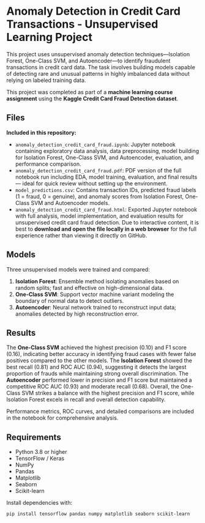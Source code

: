 # Anomaly Detection in Credit Card Transactions - Unsupervised Learning Project

This project uses unsupervised anomaly detection techniques—Isolation Forest, One-Class SVM, and Autoencoder—to identify fraudulent transactions in credit card data. The task involves building models capable of detecting rare and unusual patterns in highly imbalanced data without relying on labeled training data.

This project was completed as part of a **machine learning course assignment** using the **Kaggle Credit Card Fraud Detection dataset**.

## Files

**Included in this repository:**
- `anomaly_detection_credit_card_fraud.ipynb`: Jupyter notebook containing exploratory data analysis, data preprocessing, model building for Isolation Forest, One-Class SVM, and Autoencoder, evaluation, and performance comparison.
- `anomaly_detection_credit_card_fraud.pdf`: PDF version of the full notebook run including EDA, model training, evaluation, and final results — ideal for quick review without setting up the environment.
- `model_predictions.csv`: Contains transaction IDs, predicted fraud labels (1 = fraud, 0 = genuine), and anomaly scores from Isolation Forest, One-Class SVM and Autoencoder models.
- `anomaly_detection_credit_card_fraud.html`: Exported Jupyter notebook with full analysis, model implementation, and evaluation results for unsupervised credit card fraud detection. Due to interactive content, it is best to **download and open the file locally in a web browser** for the full experience rather than viewing it directly on GitHub.


## Models

Three unsupervised models were trained and compared:
1. **Isolation Forest**: Ensemble method isolating anomalies based on random splits; fast and effective on high-dimensional data.
2. **One-Class SVM**: Support vector machine variant modeling the boundary of normal data to detect outliers.
3. **Autoencoder**: Neural network trained to reconstruct input data; anomalies detected by high reconstruction error.

## Results

The **One-Class SVM** achieved the highest precision (0.10) and F1 score (0.16), indicating better accuracy in identifying fraud cases with fewer false positives compared to the other models. The **Isolation Forest** showed the best recall (0.81) and ROC AUC (0.94), suggesting it detects the largest proportion of frauds while maintaining strong overall discrimination. The **Autoencoder** performed lower in precision and F1 score but maintained a competitive ROC AUC (0.93) and moderate recall (0.68). Overall, the One-Class SVM strikes a balance with the highest precision and F1 score, while Isolation Forest excels in recall and overall detection capability.

Performance metrics, ROC curves, and detailed comparisons are included in the notebook for comprehensive analysis.

## Requirements

- Python 3.8 or higher  
- TensorFlow / Keras  
- NumPy  
- Pandas  
- Matplotlib  
- Seaborn  
- Scikit-learn  

Install dependencies with:

```bash
pip install tensorflow pandas numpy matplotlib seaborn scikit-learn
